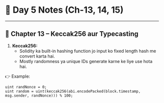 # 📘 Day 5 Notes (Ch-13, 14, 15)

---

## 🔹 Chapter 13 – Keccak256 aur Typecasting
1. **Keccak256:**
   - Solidity ka built-in hashing function jo input ko fixed length hash me convert karta hai.
   - Mostly randomness ya unique IDs generate karne ke liye use hota hai.

👉 Example:
```solidity
uint randNonce = 0;
uint random = uint(keccak256(abi.encodePacked(block.timestamp, msg.sender, randNonce))) % 100;
